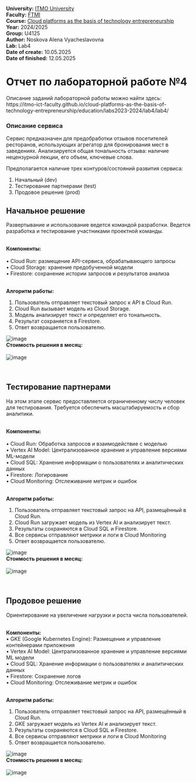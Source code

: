 <b>University:</b> [ITMO University](https://itmo.ru/ru/) <br>
<b>Faculty:</b> [FTMI](https://ftmi.itmo.ru) <br>
<b>Course:</b> [Cloud platforms as the basis of technology entrepreneurship](https://itmo-ict-faculty.github.io/cloud-platforms-as-the-basis-of-technology-entrepreneurship/) <br>
<b>Year:</b> 2024/2025 <br>
<b>Group:</b> U4125 <br>
<b>Author:</b> Noskova Alena Vyacheslavovna <br>
<b>Lab:</b> Lab4 <br>
<b>Date of create:</b> 10.05.2025 <br>
<b>Date of finished:</b> 12.05.2025<br>

<h1>Отчет по лабораторной работе №4 </h1>
Описание заданий лабораторной работы можно найти здесь: https://itmo-ict-faculty.github.io/cloud-platforms-as-the-basis-of-technology-entrepreneurship/education/labs2023-2024/lab4/lab4/

<h3>Описание сервиса</h3>
Сервис предназначен для предобработки отзывов посетителей ресторанов, использующих агрегатор для бронирования мест в заведениях. Анализируется общая тональность отзыва: наличие нецензурной лекции, его объем, ключевые слова.

Предполагается наличие трех контуров/состояний развития сервиса:
1. Начальный (dev)
2. Тестирование партнерами (test)
3. Продовое решение (prod)

<h2>Начальное решение</h2>
Развертывание и использование ведется командой разработки. Ведется разработка и тестирование участниками проектной команды. <br>
<br>

**Компоненты:** <br> 
<br>
•	Cloud Run: размещение API-сервиса, обрабатывающего запросы <br>
•	Cloud Storage: хранение предобученной модели <br>
•	Firestore: сохранение истории запросов и результатов анализа <br>
<br>

**Алгоритм работы:**
1.	Пользователь отправляет текстовый запрос к API в Cloud Run.
2.	Cloud Run вызывает модель из Cloud Storage.
3.	Модель анализирует текст и определяет его тональность.
4.	Результат сохраняется в Firestore.
5.	Ответ возвращается пользователю.

![image](https://github.com/user-attachments/assets/f056411f-a37b-46cd-9dee-eb92e73688f6)
<br>
**Стоимость решения в месяц:** <br>
<br>
![image](https://github.com/user-attachments/assets/2cf16e4a-35cc-4fb5-ae16-eae9ec546e28)

<br> 
<h2>Тестирование партнерами</h2>
На этом этапе сервис предоставляется ограниченному числу человек для тестирования. Требуется обеспечить масштабируемость и сбор аналитики.
<br>
<br>

**Компоненты:** <br> 
<br>
• Cloud Run: Обработка запросов и взаимодействие с моделью <br>
• Vertex AI Model: Централизованное хранение и управление версиями ML-модели <br>
• Cloud SQL: Хранение информации о пользователях и аналитических данных <br>
• Firestore: Логирование <br>
• Cloud Monitoring: Отслеживание метрик и ошибок <br>
<br>

**Алгоритм работы:**
1. Пользователь отправляет текстовый запрос на API, размещённый в Cloud Run.
2. Cloud Run загружает модель из Vertex AI и анализирует текст.
3. Результаты сохраняются в Cloud SQL и Firestore.
4. Все сервисы отправляют метрики и логи в Cloud Monitoring
5. Ответ возвращается пользователю.

![image](https://github.com/user-attachments/assets/32ead06f-f8f4-45f9-856f-ed6b7d5d6927)
<br>
**Стоимость решения в месяц:** <br>
<br>
![image](https://github.com/user-attachments/assets/c3bc85bd-c193-416f-8b2b-d527533b960f)

<br> 
<h2>Продовое решение</h2>
Ориентирование на увеличение нагрузки и роста числа пользователей.
<br>
<br>

**Компоненты:** <br> 
•	GKE (Google Kubernetes Engine): Размещение и управление контейнерами приложения <br> 
•	Vertex AI Model: Централизованное хранение и управление версиями ML модели <br> 
•	Cloud SQL: Хранение информации о пользователях и аналитических данных <br> 
•	Firestore: Сохранение логов <br> 
•	Cloud Monitoring: Отслеживание метрик и ошибок <br> 
<br> 

**Алгоритм работы:**
1.	Пользователь отправляет текстовый запрос на API, размещённый в Cloud Run.
2.	GKE загружает модель из Vertex AI и анализирует текст.
3.	Результаты сохраняются в Cloud SQL и Firestore.
4.	Все сервисы отправляют метрики и логи в Cloud Monitoring
5.	Ответ возвращается пользователю.

![image](https://github.com/user-attachments/assets/dc77e9bb-1a32-4797-a33e-289e423a1631)
<br>
**Стоимость решения в месяц:** <br>
<br>
![image](https://github.com/user-attachments/assets/78419b7f-0d92-4f5b-a985-535a686e5215)
